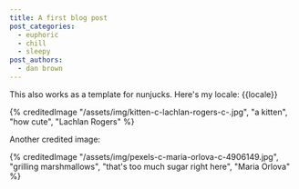 ```yaml
---
title: A first blog post
post_categories:
  - euphoric
  - chill
  - sleepy
post_authors:
  - dan brown
---
```

This also works as a template for nunjucks. Here's my locale: {{locale}}<br>

{% creditedImage "/assets/img/kitten-c-lachlan-rogers-c-.jpg", "a kitten", "how cute", "Lachlan Rogers" %}

Another credited image:

{% creditedImage "/assets/img/pexels-c-maria-orlova-c-4906149.jpg", "grilling marshmallows", "that's too much sugar right here", "Maria Orlova" %}
